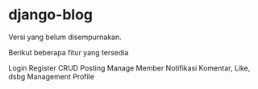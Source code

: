 # django-blog

Versi yang belum disempurnakan.

Berikut beberapa fitur yang tersedia

Login
Register
CRUD Posting
Manage Member
Notifikasi
Komentar, Like, dsbg
Management Profile

